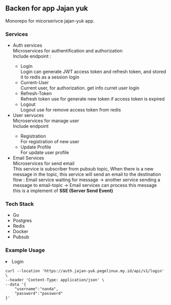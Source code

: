 ## Backen for app Jajan yuk
Monorepo for micorserivce jajan-yuk app.<br>



<h3>Services</h3>
<ul>
  <li>Auth services</li>
    Microservices for authentification and authorization <br> Include endpoint : 
    <ul>
        <li>Login</li>
            Login can generate JWT access token and refresh token, and stored it to redis as a session login
        <li>Current-User</li>
            Current user, for authorization. get info curret user login
        <li>Refresh-Token</li>
            Refresh token use for generate new token if access token is expired 
        <li>Logout</li>
            Logout use for remove access token from redis
    </ul>
  <li>User servuces</li>
    Microservices for manage user<br>
    Include endpoint
    <ul>
        <li>Registration</li>
            For registration of new user
        <li>Update Profile</li>
            For update user profile
    </ul>
  <li>Email Services</li>
    Microservices for send email<br> This service is subscriber from pubsub topic, When there is a new message in the topic, this service will send an email to the destination<br>
    flow : Email service waiting for message -> another service sending a message to email-topic -> Email services can process this message
    <br>this is a implement of <b>SSE (Server Send Event)</b>
</ul>


<h3>Tech Stack</h3>
<ul>
  <li>Go</li>
  <li>Postgres</li>
  <li>Redis</li>
  <li>Docker</li>
  <li>Pubsub</li>
</ul>

<h3>Example Usage</h3>

<li>Login</li>

```
curl --location 'https://auth.jajan-yuk.pegelinux.my.id/api/v1/login' \
--header 'Content-Type: application/json' \
--data '{
    "username":"nanda",
    "password":"password"
}'
```


